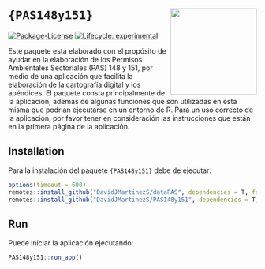 
<!-- README.md is generated from README.Rmd. Please edit that file -->

# `{PAS148y151}` <a href='https://github.com/DavidJMartinezS/PAS148y151'><img src='inst/app/www/favicon.ico' align="right" height="175" /></a>

<!-- badges: start -->

[![Package-License](http://img.shields.io/badge/license-GPL--3-brightgreen.svg?style=flat)](http://www.gnu.org/licenses/gpl-3.0.html)
[![Lifecycle:
experimental](https://img.shields.io/badge/lifecycle-experimental-orange.svg)](https://lifecycle.r-lib.org/articles/stages.html#experimental)
<!-- badges: end -->

Este paquete está elaborado con el propósito de ayudar en la elaboración
de los Permisos Ambientales Sectoriales (PAS) 148 y 151, por medio de
una aplicación que facilita la elaboración de la cartografía digital y
los apéndices. El paquete consta principalmente de la aplicación, además
de algunas funciones que son utilizadas en esta misma que podrian
ejecutarse en un entorno de R. Para un uso correcto de la aplicación,
por favor tener en consideración las instrucciones que están en la
primera página de la aplicación.

## Installation

Para la instalación del paquete `{PAS148y151}` debe de ejecutar:

``` r
options(timeout = 600)
remotes::install_github("DavidJMartinezS/dataPAS", dependencies = T, force = T)
remotes::install_github("DavidJMartinezS/PAS148y151", dependencies = T, force = T)
```

## Run

Puede iniciar la aplicación ejecutando:

``` r
PAS148y151::run_app()
```
